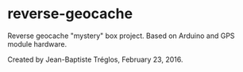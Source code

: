 # reverse-geocache

Reverse geocache "mystery" box project. Based on Arduino and GPS module hardware.

Created by Jean-Baptiste Tréglos, February 23, 2016.
